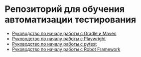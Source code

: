 # Репозиторий для обучения автоматизации тестирования

- [Руководство по началу работы с Gradle и Maven](documentation/Gradle_Maven_getting_started_guide.md)
- [Руководство по началу работы с Playwright](documentation/Playwright_getting_started_guide.md)
- [Руководство по началу работы с pytest](documentation/pytest_getting_started_guide.md)
- [Руководство по началу работы с Robot Framework](documentation/Robot_Framework_getting_started_guide.md)